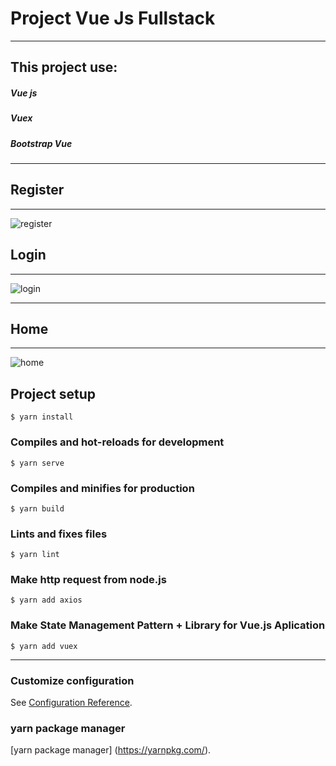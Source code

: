 # Project Vue Js Fullstack

-----------------------------------------

## This project use:
##### Vue js
##### Vuex
##### Bootstrap Vue

---------------------------

## Register
------
![register](https://user-images.githubusercontent.com/64014794/104283454-22051580-54e3-11eb-85ba-2100c35af129.png)

## Login
-------------
![login](https://user-images.githubusercontent.com/64014794/104283237-d488a880-54e2-11eb-839a-b720adec77cb.png)

-------------

## Home
------------
![home](https://user-images.githubusercontent.com/64014794/104283604-58db2b80-54e3-11eb-9b0a-baf50248e70b.png)


## Project setup
```
$ yarn install
```

### Compiles and hot-reloads for development
```
$ yarn serve
```

### Compiles and minifies for production
```
$ yarn build
```

### Lints and fixes files
```
$ yarn lint
```

### Make http request from node.js
```
$ yarn add axios
```

### Make State Management Pattern + Library for Vue.js Aplication
```
$ yarn add vuex
```

-------------------

### Customize configuration
See [Configuration Reference](https://cli.vuejs.org/config/).

### yarn package manager
[yarn package manager] (https://yarnpkg.com/).
